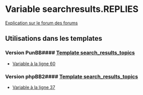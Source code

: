 # Variable searchresults.REPLIES
[Explication sur le forum des forums](http://forum.forumactif.com/t294113-listing-des-variables#searchresults.REPLIES)
## Utilisations dans les templates
### Version PunBB#### [Template search_results_topics](punbb/search_results_topics.md)
* [Variable à la ligne 60](../punbb/search_results_topics.tpl#L60)
### Version phpBB2#### [Template search_results_topics](subsilver/search_results_topics.md)
* [Variable à la ligne 37](../subsilver/search_results_topics.tpl#L37)
